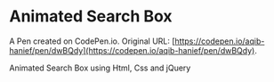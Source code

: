 # Animated Search Box

A Pen created on CodePen.io. Original URL: [https://codepen.io/aqib-hanief/pen/dwBQdy](https://codepen.io/aqib-hanief/pen/dwBQdy).

Animated Search Box using Html, Css and jQuery